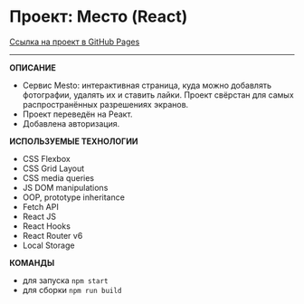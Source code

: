 # Проект: Место (React)

[Cсылка на проект в GitHub Pages](https://m4rkelus.github.io/react-mesto-auth "ссылка на GitHub Pages")

---

**ОПИСАНИЕ**

- Сервис Mesto: интерактивная страница, куда можно добавлять фотографии, удалять их и ставить лайки. Проект свёрстан для самых распространённых разрешениях экранов.
- Проект переведён на Реакт.
- Добавлена авторизация.

**ИСПОЛЬЗУЕМЫЕ ТЕХНОЛОГИИ**

- CSS Flexbox
- CSS Grid Layout
- CSS media queries
- JS DOM manipulations
- OOP, prototype inheritance
- Fetch API
- React JS
- React Hooks
- React Router v6
- Local Storage

**КОМАНДЫ**

- для запуска `npm start`
- для сборки `npm run build`
